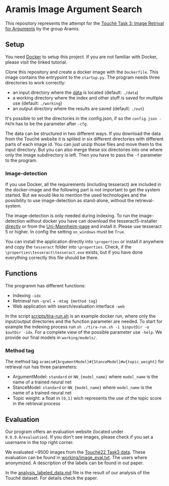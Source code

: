 # Aramis Image Argument Search

This repository represents the attempt for the [Touché Task 3: Image Retrival for Arguments](https://webis.de/events/touche-22/shared-task-3.html) by the group Aramis. 

## Setup
You need [Docker](https://www.docker.com/101-tutorial) to setup this project. If you are not familiar with Docker, 
please visit the linked tutorial.

Clone this repository and create a docker image with the ``Dockerfile``. This image contains the entrypoint to the ``startup.py``. 
The program needs three directories to work correctly:
 - an input directory where the [data](https://files.webis.de/corpora/corpora-webis/corpus-touche-image-search-22/) is located (default: ``./data``)
 - a working directory where the index and other stuff is saved for multiple use (default: ``./working``)
 - an output directory where the results are saved (default: ``./out``)
 
It's possible to set the directories in the config.json, if so the ``config.json - PATH`` has to be the
parameter after ``-cfg``. 

The data can be structured in two different ways. If you download the data from the Touché website it is 
splited in six different directories with different parts of each image id. You can just unzip those files and move them to the input directory.
But you can also merge these six directories into one where only the image subdirectory is left. Then you have to pass the ``-f`` parameter to the program.   

### Image-detection
If you use Docker, all the requirements (including tesseract) are included in the docker-image and the following part is 
not important to get the system started. But we would like to mention the used technologies and the possibility to use
image-detection as stand-alone, without the retrieval-system.

The image-detection is only needed during indexing. 
To run the image-detection without docker you have can download the tesseract5-installer 
[directly](https://digi.bib.uni-mannheim.de/tesseract/tesseract-ocr-w64-setup-v5.0.0-rc1.20211030.exe)
or from the [Uni-Mannheim-page](https://github.com/UB-Mannheim/tesseract/wiki) and install it.
Please use tesseract 5 or higher. In config the setting ``on_windows`` must be ``True``.

You can install the application directly into ``\properties`` or install it anywhere and copy the ``tesseract`` folder into ``\properties``.
Check, if the ``\properties\tesseract\tesseract.exe`` exists, but if you have done everything correctly this file should be there.


## Functions
The programm has different functions:
 - Indexing ``-idx``
 - Retrieval run ``-qrel`` + ``-mtag {method tag}``
 - Web application with search/evaluation interface ``-web``

In the script [scripts/tira-run.sh](scripts/tira-run.sh) is an example docker run, where only the input/output directories and the function parameter are needed.
To start for example the indexing process run ``sh ./tira-run.sh -i $inputDir -o $outDir -idx``.
For a complete view of the possible parameter use ``-help``. We provide our final models in ``working/models/``.

### Method tag
The method tag ``aramis#{ArgumentModel}#{StanceModel}#w{topic_weight}`` for retrieval run has three parameters:
 - ArgumentModel: ``standard`` or ``NN_{model_name}`` where ``model_name`` is the name of a trained neural net 
 - StanceModel: ``standard`` or ``NN_{model_name}`` where ``model_name`` is the name of a trained neural net 
 - Topic weight: a float in ``[0,1]`` wich represents the use of the topic score in the retrieval process



## Evaluation
Our program offers an evaluation website (located under ``0.0.0.0/evaluation``). 
If you don't see images, please check if you set a username in the top right corner.

We evaluated ~9500 images from the [Touché22 Task3 data](https://files.webis.de/corpora/corpora-webis/corpus-touche-image-search-22/). 
These evaluation can be found in [working/image_eval.txt](working/image_eval.txt). 
The users where anonymized. A description of the labels can be found in out paper.

In the [analysis_labeled_data.md](analysis_labeled_data_table.md) file is the result of our analysis of the Touché dataset.
For details check the paper.
